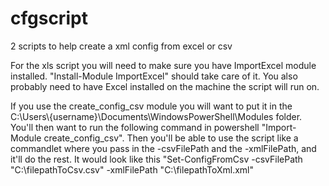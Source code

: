 # cfgscript
2 scripts to help create a xml config from excel or csv

For the xls script you will need to make sure you have ImportExcel module installed. "Install-Module ImportExcel" should take care of it. You also probably need to have Excel installed on the machine the script will run on. 


If you use the create_config_csv module you will want to put it in the C:\Users\\{username}\Documents\WindowsPowerShell\Modules folder. You'll then want to run the following command in powershell "Import-Module create_config_csv". Then you'll be able to use the script like a commandlet where you pass in the -csvFilePath and the -xmlFilePath, and it'll do the rest. 
It would look like this "Set-ConfigFromCsv -csvFilePath "C:\filepathToCsv.csv" -xmlFilePath "C:\filepathToXml.xml"
